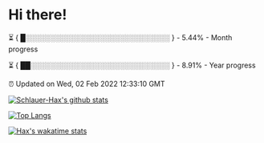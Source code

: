 # Hi there!

⏳ { █░░░░░░░░░░░░░░░░░░░░░░░░░░░░░ } - 5.44% - Month progress

⏳ { ██░░░░░░░░░░░░░░░░░░░░░░░░░░░░ } - 8.91% - Year progress

⏰ Updated on Wed, 02 Feb 2022 12:33:10 GMT


[![Schlauer-Hax's github stats](https://github-readme-stats.vercel.app/api?username=Schlauer-Hax&show_icons=true&theme=dark&count_private=true)](https://github.com/Schlauer-Hax)


[![Top Langs](https://github-readme-stats.vercel.app/api/top-langs/?username=Schlauer-Hax&layout=compact&theme=dark)](https://github.com/Schlauer-Hax?tab=repositories)


[![Hax's wakatime stats](https://github-readme-stats.vercel.app/api/wakatime?username=Hax&theme=dark)](https://wakatime.com/@Hax)


